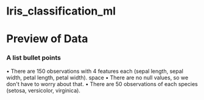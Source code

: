 # Iris_classification_ml
# Preview of Data
### A list bullet points
•	There are 150 observations with 4 features each (sepal length, sepal width, petal length, petal width).
space
•	There are no null values, so we don't have to worry about that.
•	There are 50 observations of each species (setosa, versicolor, virginica).
